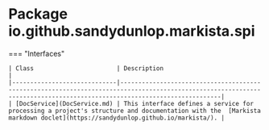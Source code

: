 
# Package io.github.sandydunlop.markista.spi




=== "Interfaces"

    | Class                       | Description                                                                                                                                                            |
    |-----------------------------|------------------------------------------------------------------------------------------------------------------------------------------------------------------------|
    | [DocService](DocService.md) | This interface defines a service for processing a project's structure and documentation with the  [Markista markdown doclet](https://sandydunlop.github.io/markista/). |
